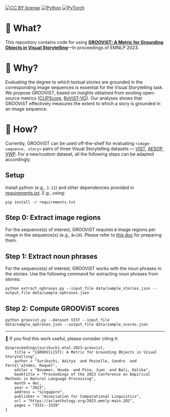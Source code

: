 [![CC BY license](https://img.shields.io/badge/License-CC%20BY-lightgray.svg)](https://creativecommons.org/licenses/by/4.0/)
[![Python](https://img.shields.io/badge/python-3.11-gold.svg)](https://www.python.org/downloads/release/python-311/)
[![PyTorch](https://img.shields.io/badge/Pytorch-2.0-pumpkin.svg)](https://pytorch.org/get-started/previous-versions/#v200)

# 👀 What?
This repository contains code for using **[GROOViST: A Metric for Grounding Objects in Visual Storytelling](https://aclanthology.org/2023.emnlp-main.202/)**&mdash;In proceedings of EMNLP 2023.

# 🤔 Why?
Evaluating the degree to which textual stories are grounded in the corresponding image sequences is essential for the Visual Storytelling task. We propose GROOViST, based on insights obtained from existing open-source metrics ([CLIPScore](https://github.com/jmhessel/clipscore), [RoViST-VG](https://github.com/usydnlp/rovist)). Our analyses shows that GROOViST effectively measures the extent to which a story is grounded in an image sequence.

# 🤖 How?
Currently, GROOViST can be used off-the-shelf for evaluating `<image-sequence, story>` pairs of three Visual Storytelling datasets — [VIST](https://aclanthology.org/N16-1147/), [AESOP](https://openaccess.thecvf.com/content/ICCV2021/html/Ravi_AESOP_Abstract_Encoding_of_Stories_Objects_and_Pictures_ICCV_2021_paper.html), [VWP](https://aclanthology.org/2023.tacl-1.33/). For a new/custom dataset, all the following steps can be adapted accordingly.

## Setup
Install python (e.g., `3.11`) and other dependencies provided in [requirements.txt](requirements.txt). E.g., using:

```pip install -r requirements.txt```

## Step 0: Extract image regions
For the sequence(s) of interest, GROOViST requires `B` image regions per image in the sequence(s) (e.g., `B=10`). Please refer to [this doc](image_regions.md) for preparing them.

## Step 1: Extract noun phrases
For the sequence(s) of interest, GROOViST works with the noun phrases in the stories. Use the following command for extracting noun phrases from stories:

```python extract_nphrases.py --input_file data/sample_stories.json --output_file data/sample_nphrases.json```

## Step 2: Compute GROOViST scores
```python groovist.py --dataset VIST --input_file data/sample_nphrases.json --output_file data/sample_scores.json```

---
🔗 If you find this work useful, please consider citing it:
```
@inproceedings{surikuchi-etal-2023-groovist,
    title = "{GROOV}i{ST}: A Metric for Grounding Objects in Visual Storytelling",
    author = "Surikuchi, Aditya  and Pezzelle, Sandro  and Fern{\'a}ndez, Raquel",
    editor = "Bouamor, Houda  and Pino, Juan  and Bali, Kalika",
    booktitle = "Proceedings of the 2023 Conference on Empirical Methods in Natural Language Processing",
    month = dec,
    year = "2023",
    address = "Singapore",
    publisher = "Association for Computational Linguistics",
    url = "https://aclanthology.org/2023.emnlp-main.202",
    pages = "3331--3339"
}
```
